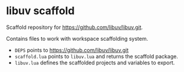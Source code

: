 # libuv scaffold

Scaffold repository for https://github.com/libuv/libuv.git.

Contains files to work with workspace scaffolding system.

- `DEPS` points to https://github.com/libuv/libuv.git
- `scaffold.lua` points to `libuv.lua` and returns the scaffold package.
- `libuv.lua` defines the scaffolded projects and variables to export.
